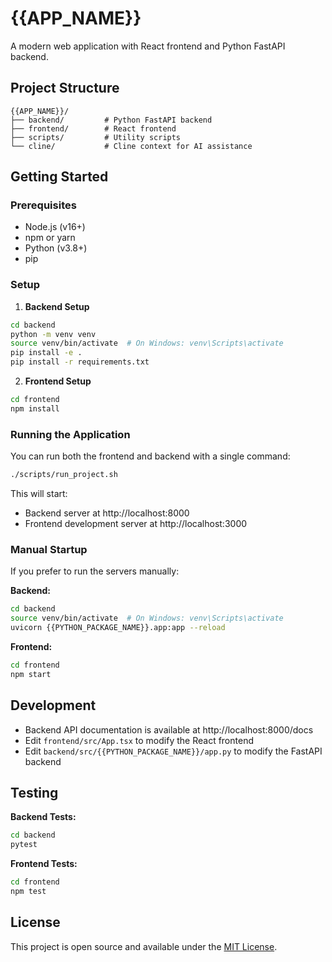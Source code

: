 # {{APP_NAME}}

A modern web application with React frontend and Python FastAPI backend.

## Project Structure

```
{{APP_NAME}}/
├── backend/         # Python FastAPI backend
├── frontend/        # React frontend
├── scripts/         # Utility scripts
└── cline/           # Cline context for AI assistance
```

## Getting Started

### Prerequisites

- Node.js (v16+)
- npm or yarn
- Python (v3.8+)
- pip

### Setup

1. **Backend Setup**

```bash
cd backend
python -m venv venv
source venv/bin/activate  # On Windows: venv\Scripts\activate
pip install -e .
pip install -r requirements.txt
```

2. **Frontend Setup**

```bash
cd frontend
npm install
```

### Running the Application

You can run both the frontend and backend with a single command:

```bash
./scripts/run_project.sh
```

This will start:
- Backend server at http://localhost:8000
- Frontend development server at http://localhost:3000

### Manual Startup

If you prefer to run the servers manually:

**Backend:**
```bash
cd backend
source venv/bin/activate  # On Windows: venv\Scripts\activate
uvicorn {{PYTHON_PACKAGE_NAME}}.app:app --reload
```

**Frontend:**
```bash
cd frontend
npm start
```

## Development

- Backend API documentation is available at http://localhost:8000/docs
- Edit `frontend/src/App.tsx` to modify the React frontend
- Edit `backend/src/{{PYTHON_PACKAGE_NAME}}/app.py` to modify the FastAPI backend

## Testing

**Backend Tests:**
```bash
cd backend
pytest
```

**Frontend Tests:**
```bash
cd frontend
npm test
```

## License

This project is open source and available under the [MIT License](LICENSE).
